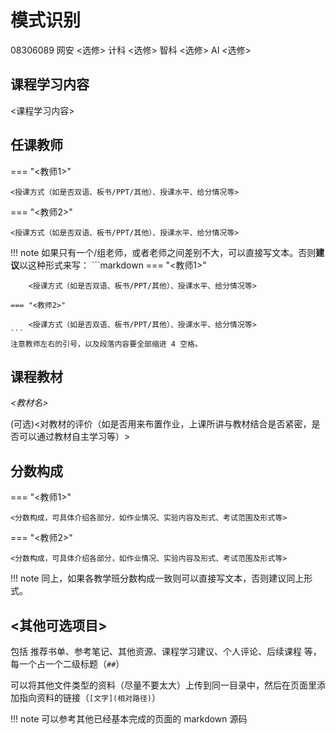 # 模式识别
<div class="badges">
<span class="badge course-id-badge"> 08306089 </span>
<span class="badge selective-badge"> 网安 <选修></span>
<span class="badge selective-badge"> 计科 <选修></span>
<span class="badge selective-badge"> 智科 <选修></span>
<span class="badge selective-badge"> AI <选修></span>
</div>

## 课程学习内容

<课程学习内容>

## 任课教师

=== "<教师1>"

    <授课方式（如是否双语、板书/PPT/其他）、授课水平、给分情况等>

=== "<教师2>" 

    <授课方式（如是否双语、板书/PPT/其他）、授课水平、给分情况等>

!!! note
    如果只有一个/组老师，或者老师之间差别不大，可以直接写文本。否则**建议**以这种形式来写：
    ```markdown
    === "<教师1>"

        <授课方式（如是否双语、板书/PPT/其他）、授课水平、给分情况等>

    === "<教师2>" 

        <授课方式（如是否双语、板书/PPT/其他）、授课水平、给分情况等>
    ```
    注意教师左右的引号，以及段落内容要全部缩进 4 空格。

## 课程教材

*<教材名>*

(可选)<对教材的评价（如是否用来布置作业，上课所讲与教材结合是否紧密，是否可以通过教材自主学习等）>

## 分数构成

=== "<教师1>"

    <分数构成，可具体介绍各部分，如作业情况、实验内容及形式、考试范围及形式等>

=== "<教师2>" 

    <分数构成，可具体介绍各部分，如作业情况、实验内容及形式、考试范围及形式等>

!!! note
    同上，如果各教学班分数构成一致则可以直接写文本，否则建议同上形式。

## <其他可选项目>

包括 推荐书单、参考笔记、其他资源、课程学习建议、个人评论、后续课程 等，每一个占一个二级标题（`##`）

可以将其他文件类型的资料（尽量不要太大）上传到同一目录中，然后在页面里添加指向资料的链接（`[文字](相对路径)`）

!!! note
    可以参考其他已经基本完成的页面的 markdown 源码